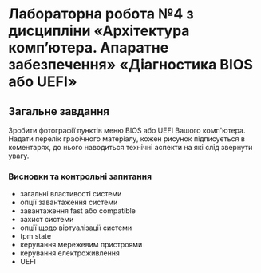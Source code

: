 # Лабораторна робота №4 з дисципліни «Архітектура комп’ютера. Апаратне забезпечення» «Діагностика BIOS або UEFI»
## Загальне завдання
Зробити фотографії пунктів меню BIOS або UEFI Вашого комп'ютера. Надати перелік графічного матеріалу, кожен рисунок підписується в коментарях, до нього наводиться технічні аспекти на які слід звернути увагу.

### Висновки та контрольні запитання
* загальні властивості системи
* опції завантаження системи
* завантаження fast або compatible
* захист системи
* опції щодо віртуалізації системи
* tpm state
* керування мережевим пристроями
* керування електроживлення
* UEFI